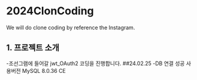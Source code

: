 # 2024ClonCoding
We will do clone coding by reference the Instagram.

## 1. 프로젝트 소개
-조선그램에 들어갈 jwt_OAuth2 코딩을 진행합니다.
##24.02.25
-DB 연결 성공  사용버전 MySQL 8.0.36 CE
